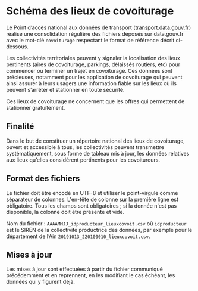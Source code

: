 <MenuSchema />

# Schéma des lieux de covoiturage

Le Point d’accès national aux données de transport ([transport.data.gouv.fr](https://transport.data.gouv.fr])) réalise une consolidation régulière des fichiers déposés sur data.gouv.fr avec le mot-clé `covoiturage` respectant le format de référence décrit ci-dessous. 

Les collectivités territoriales peuvent y signaler la localisation des lieux pertinents (aires de covoiturage, parkings, délaissés routiers, etc) pour commencer ou terminer un trajet en covoiturage. Ces données sont précieuses, notamment pour les application de covoiturage qui peuvent ainsi assurer à leurs usagers une information fiable sur les lieux où ils peuvent s’arrêter et stationner en toute sécurité.

Ces lieux de covoiturage ne concernent que les offres qui permettent de stationner gratuitement.

## Finalité
Dans le but de constituer un répertoire national des lieux de covoiturage, ouvert et accessible à tous, les collectivités peuvent transmettre systématiquement, sous forme de tableau mis à jour, les données relatives aux lieux qu’elles considèrent pertinents pour les covoitureurs.

## Format des fichiers
Le fichier doit être encodé en UTF-8 et utiliser le point-virgule comme séparateur de colonnes. L'en-tête de colonne sur la première ligne est obligatoire. Tous les champs sont obligatoires ; si la donnée n'est pas disponible, la colonne doit être présente et vide.

Nom du fichier : `AAAAMMJJ_idproducteur_lieuxcovoit.csv` où `idproducteur` est le SIREN de la collectivité productrice des données, par exemple pour le département de l’Ain `20191013_220100010_lieuxcovoit.csv`.

## Mises à jour
Les mises à jour sont effectuées à partir du fichier communiqué précédemment et en reprennent, en les modifiant le cas échéant, les données qui y figurent déjà.
